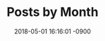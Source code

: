 ---
title: "Posts by Month"
permalink: /month-archive/
layout: posts
date: 2018-05-01 16:16:01 -0900
last_modified_at: 2018-05-01T12:42:38-04:00
author_profile: true
comments: false
sidenav: true
reviews: false
adds: true
support: [adds]
---